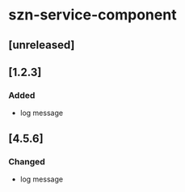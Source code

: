 # szn-service-component

## [unreleased]

## [1.2.3]
### Added
- log message
 
## [4.5.6]
### Changed
- log message
